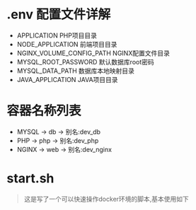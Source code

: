 # .env 配置文件详解
* APPLICATION         PHP项目目录
* NODE_APPLICATION    前端项目目录
* NGINX_VOLUME_CONFIG_PATH      NGINX配置文件目录
* MYSQL_ROOT_PASSWORD 默认数据库root密码
* MYSQL_DATA_PATH     数据库本地映射目录
* JAVA_APPLICATION    JAVA项目目录


# 容器名称列表
* MYSQL -> db -> 别名:dev_db
* PHP -> php -> 别名:dev_php
* NGINX -> web -> 别名:dev_nginx

# start.sh
> 这是写了一个可以快速操作docker环境的脚本,基本使用如下